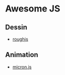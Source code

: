 # Awesome JS

## Dessin

* [roughjs](http://roughjs.com/)

## Animation

* [micron.js](https://webkul.github.io/micron/)
